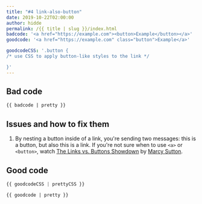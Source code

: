 ```yaml
---
title: "#4 link-also-button"
date: 2019-10-22T02:00:00
author: hidde
permalink: /{{ title | slug }}/index.html
badcode: '<a href="https://example.com"><button>Example</button></a>'
goodcode: '<a href="https://example.com" class="button">Example</a>'

goodcodeCSS: '.button {
/* use CSS to apply button-like styles to the link */

}'
---
```


<div class="section bad">

## Bad code

```html
{{ badcode | pretty }}
```
</div>

<div class="section" id="issues">

## Issues and how to fix them

1. By nesting a button inside of a link, you're sending two messages: this is a button, but also this is a link.
If you're not sure when to use `<a>` or `<button>`, watch [The Links vs. Buttons Showdown](https://www.youtube.com/watch?v=8XjwDq9zG4I) by [Marcy Sutton](https://twitter.com/marcysutton).
</div>

<div class="section">

## Good code

```css
{{ goodcodeCSS | prettyCSS }}
```

```html
{{ goodcode | pretty }}
```
</div>


